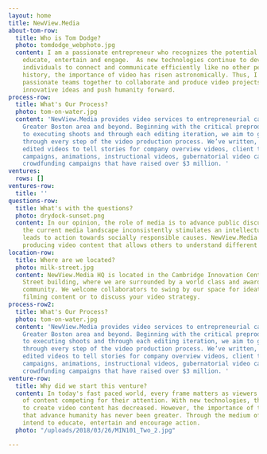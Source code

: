 ```yaml
---
layout: home
title: NewView.Media
about-tom-row:
  title: Who is Tom Dodge?
  photo: tomdodge_webphoto.jpg
  content: I am a passionate entrepreneur who recognizes the potential of media to
    educate, entertain and engage.  As new technologies continue to develop and allow
    individuals to connect and communicate efficiently like no other period in our
    history, the importance of video has risen astronomically. Thus, I strive to gather
    passionate teams together to collaborate and produce video projects that promote
    innovative ideas and push humanity forward.
process-row:
  title: What's Our Process?
  photo: tom-on-water.jpg
  content: 'NewView.Media provides video services to entrepreneurial causes in the
    Greater Boston area and beyond. Beginning with the critical preproduction phase,
    to executing shoots and through each editing iteration, we aim to guide our clients
    through every step of the video production process. We’ve written, filmed and
    edited videos to tell stories for company overview videos, client testimonial
    campaigns, animations, instructional videos, gubernatorial video campaigns, and
    crowdfunding campaigns that have raised over $3 million. '
ventures:
  rows: []
ventures-row:
  title: ''
questions-row:
  title: What's with the questions?
  photo: drydock-sunset.png
  content: In our opinion, the role of media is to advance public discussion. Unfortunately,
    the current media landscape inconsistently stimulates an intellectual forum that
    leads to action towards socially responsible causes. NewView.Media strives on
    producing video content that allows others to understand different perspectives.
location-row:
  title: Where are we located?
  photo: milk-street.jpg
  content: NewView.Media HQ is located in the Cambridge Innovation Center’s 50 Milk
    Street building, where we are surrounded by a world class and award-winning entrepreneurial
    community. We welcome collaborators to swing by our space for ideation sessions,
    filming content or to discuss your video strategy.
process-row2:
  title: What's Our Process?
  photo: tom-on-water.jpg
  content: 'NewView.Media provides video services to entrepreneurial causes in the
    Greater Boston area and beyond. Beginning with the critical preproduction phase,
    to executing shoots and through each editing iteration, we aim to guide our clients
    through every step of the video production process. We’ve written, filmed and
    edited videos to tell stories for company overview videos, client testimonial
    campaigns, animations, instructional videos, gubernatorial video campaigns, and
    crowdfunding campaigns that have raised over $3 million. '
venture-row:
  title: Why did we start this venture?
  content: In today's fast paced world, every frame matters as viewers have an overload
    of content competing for their attention. With new technologies, the barriers
    to create video content has decreased. However, the importance of telling stories
    that advance humanity has never been greater. Through the medium of video, we
    intend to educate, entertain and encourage action.
  photo: "/uploads/2018/03/26/MIN101_Two_2.jpg"

---
```

